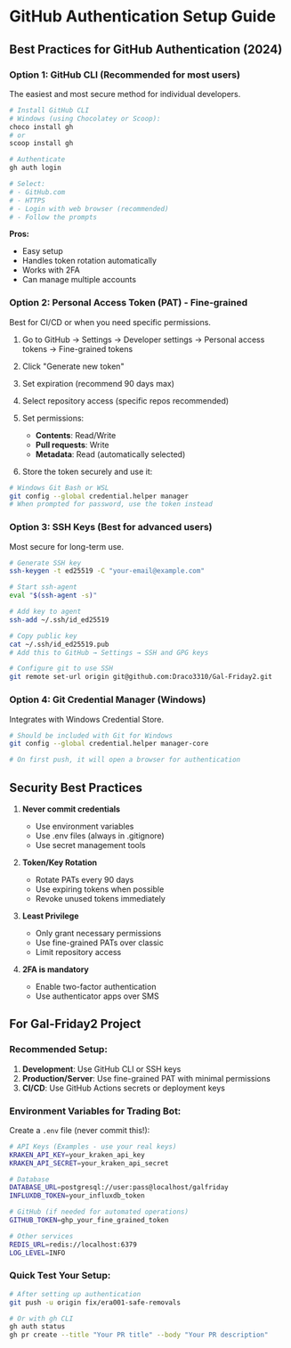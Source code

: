 # GitHub Authentication Setup Guide

## Best Practices for GitHub Authentication (2024)

### Option 1: GitHub CLI (Recommended for most users)
The easiest and most secure method for individual developers.

```bash
# Install GitHub CLI
# Windows (using Chocolatey or Scoop):
choco install gh
# or
scoop install gh

# Authenticate
gh auth login

# Select:
# - GitHub.com
# - HTTPS
# - Login with web browser (recommended)
# - Follow the prompts
```

**Pros:**
- Easy setup
- Handles token rotation automatically
- Works with 2FA
- Can manage multiple accounts

### Option 2: Personal Access Token (PAT) - Fine-grained
Best for CI/CD or when you need specific permissions.

1. Go to GitHub → Settings → Developer settings → Personal access tokens → Fine-grained tokens
2. Click "Generate new token"
3. Set expiration (recommend 90 days max)
4. Select repository access (specific repos recommended)
5. Set permissions:
   - **Contents**: Read/Write
   - **Pull requests**: Write
   - **Metadata**: Read (automatically selected)
   
6. Store the token securely and use it:
```bash
# Windows Git Bash or WSL
git config --global credential.helper manager
# When prompted for password, use the token instead
```

### Option 3: SSH Keys (Best for advanced users)
Most secure for long-term use.

```bash
# Generate SSH key
ssh-keygen -t ed25519 -C "your-email@example.com"

# Start ssh-agent
eval "$(ssh-agent -s)"

# Add key to agent
ssh-add ~/.ssh/id_ed25519

# Copy public key
cat ~/.ssh/id_ed25519.pub
# Add this to GitHub → Settings → SSH and GPG keys

# Configure git to use SSH
git remote set-url origin git@github.com:Draco3310/Gal-Friday2.git
```

### Option 4: Git Credential Manager (Windows)
Integrates with Windows Credential Store.

```bash
# Should be included with Git for Windows
git config --global credential.helper manager-core

# On first push, it will open a browser for authentication
```

## Security Best Practices

1. **Never commit credentials**
   - Use environment variables
   - Use .env files (always in .gitignore)
   - Use secret management tools

2. **Token/Key Rotation**
   - Rotate PATs every 90 days
   - Use expiring tokens when possible
   - Revoke unused tokens immediately

3. **Least Privilege**
   - Only grant necessary permissions
   - Use fine-grained PATs over classic
   - Limit repository access

4. **2FA is mandatory**
   - Enable two-factor authentication
   - Use authenticator apps over SMS

## For Gal-Friday2 Project

### Recommended Setup:
1. **Development**: Use GitHub CLI or SSH keys
2. **Production/Server**: Use fine-grained PAT with minimal permissions
3. **CI/CD**: Use GitHub Actions secrets or deployment keys

### Environment Variables for Trading Bot:
Create a `.env` file (never commit this!):
```bash
# API Keys (Examples - use your real keys)
KRAKEN_API_KEY=your_kraken_api_key
KRAKEN_API_SECRET=your_kraken_api_secret

# Database
DATABASE_URL=postgresql://user:pass@localhost/galfriday
INFLUXDB_TOKEN=your_influxdb_token

# GitHub (if needed for automated operations)
GITHUB_TOKEN=ghp_your_fine_grained_token

# Other services
REDIS_URL=redis://localhost:6379
LOG_LEVEL=INFO
```

### Quick Test Your Setup:
```bash
# After setting up authentication
git push -u origin fix/era001-safe-removals

# Or with gh CLI
gh auth status
gh pr create --title "Your PR title" --body "Your PR description"
```